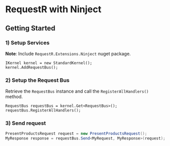 # RequestR with Ninject

## Getting Started

### 1) Setup Services

**Note**: Include `RequestR.Extensions.Ninject` nuget package.

```charp
IKernel kernel = new StandardKernel();
kernel.AddRequestBus();
```

### 2) Setup the Request Bus

Retrieve the `RequestBus` instance and call the `RegisterAllHandlers()` method.

```charp
RequestBus requestBus = kernel.Get<RequestBus>();
requestBus.RegisterAllHandlers();
```

### 3) Send request

```csharp
PresentProductsRequest request = new PresentProductsRequest();
MyResponse response = requestBus.Send<MyRequest, MyResponse>(request);
```
